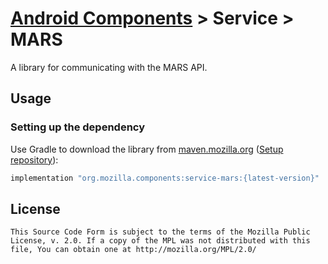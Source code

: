 # [Android Components](../../../README.md) > Service > MARS

A library for communicating with the MARS API.

## Usage

### Setting up the dependency

Use Gradle to download the library from [maven.mozilla.org](https://maven.mozilla.org/)
([Setup repository](../../../README.md#maven-repository)):

```Groovy
implementation "org.mozilla.components:service-mars:{latest-version}"
```

## License

    This Source Code Form is subject to the terms of the Mozilla Public
    License, v. 2.0. If a copy of the MPL was not distributed with this
    file, You can obtain one at http://mozilla.org/MPL/2.0/
